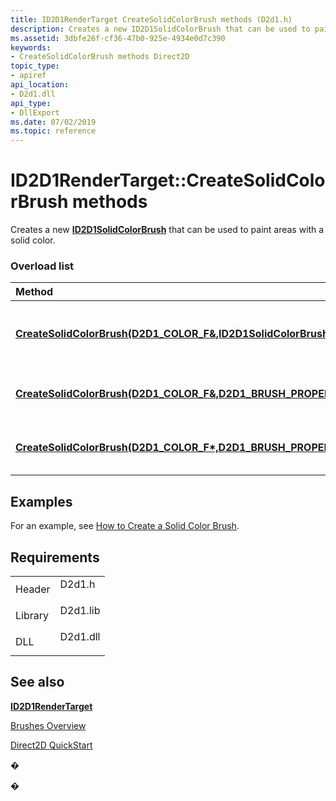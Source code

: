 ```yaml
---
title: ID2D1RenderTarget CreateSolidColorBrush methods (D2d1.h)
description: Creates a new ID2D1SolidColorBrush that can be used to paint areas with a solid color.
ms.assetid: 3dbfe26f-cf36-47b0-925e-4934e0d7c390
keywords:
- CreateSolidColorBrush methods Direct2D
topic_type:
- apiref
api_location:
- D2d1.dll
api_type:
- DllExport
ms.date: 07/02/2019
ms.topic: reference
---
```


# ID2D1RenderTarget::CreateSolidColorBrush methods

Creates a new [**ID2D1SolidColorBrush**](/windows/win32/api/d2d1/nf-d2d1-id2d1rendertarget-createsolidcolorbrush(constd2d1_color_f__constd2d1_brush_properties__id2d1solidcolorbrush)) that can be used to paint areas with a solid color.

### Overload list



| Method                                                                                                                                                                                                           | Description                                                                                                                             |
|:-----------------------------------------------------------------------------------------------------------------------------------------------------------------------------------------------------------------|:----------------------------------------------------------------------------------------------------------------------------------------|
| [**CreateSolidColorBrush(D2D1\_COLOR\_F&,ID2D1SolidColorBrush\*\*)**](id2d1rendertarget-createsolidcolorbrush-ref-color-f-ptr-ptr-https://msdn.microsoft.com/library/Dd371867(v=VS.85).aspx)                                                      | Creates a new [**ID2D1SolidColorBrush**](/windows/win32/api/d2d1/nf-d2d1-id2d1rendertarget-createsolidcolorbrush(constd2d1_color_f__constd2d1_brush_properties__id2d1solidcolorbrush)) that has the specified color and a base opacity of 1.0f. <br/> |
| [**CreateSolidColorBrush(D2D1\_COLOR\_F&,D2D1\_BRUSH\_PROPERTIES&,ID2D1SolidColorBrush\*\*)**](id2d1rendertarget-createsolidcolorbrush-ref-color-f-ref-d2d1-brush-properties-ptr-ptr-https://msdn.microsoft.com/library/Dd371867(v=VS.85).aspx)   | Creates a new [**ID2D1SolidColorBrush**](/windows/win32/api/d2d1/nf-d2d1-id2d1rendertarget-createsolidcolorbrush(constd2d1_color_f__constd2d1_brush_properties__id2d1solidcolorbrush)) that has the specified color and opacity. <br/>                |
| [**CreateSolidColorBrush(D2D1\_COLOR\_F\*,D2D1\_BRUSH\_PROPERTIES\*,ID2D1SolidColorBrush\*\*)**](id2d1rendertarget-createsolidcolorbrush-ptr-color-f-ptr-d2d1-brush-properties-ptr-ptr-https://msdn.microsoft.com/library/Dd371867(v=VS.85).aspx) | Creates a new [**ID2D1SolidColorBrush**](/windows/win32/api/d2d1/nf-d2d1-id2d1rendertarget-createsolidcolorbrush(constd2d1_color_f__constd2d1_brush_properties__id2d1solidcolorbrush)) that has the specified color and opacity. <br/>                |



## Examples

For an example, see [How to Create a Solid Color Brush](how-to-create-a-solid-color-brush.md).

## Requirements



|                    |                                                                                     |
|--------------------|-------------------------------------------------------------------------------------|
| Header<br/>  | <dl> <dt>D2d1.h</dt> </dl>   |
| Library<br/> | <dl> <dt>D2d1.lib</dt> </dl> |
| DLL<br/>     | <dl> <dt>D2d1.dll</dt> </dl> |



## See also

<dl> <dt>

[**ID2D1RenderTarget**](/windows/win32/api/d2d1/nn-d2d1-id2d1rendertarget)
</dt> <dt>

[Brushes Overview](direct2d-brushes-overview.md)
</dt> <dt>

[Direct2D QuickStart](getting-started-with-direct2d.md)
</dt> </dl>

�

�